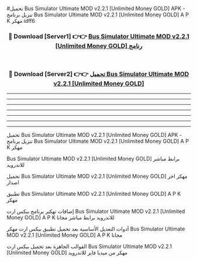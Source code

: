 #تحميل Bus Simulator Ultimate MOD v2.2.1 [Unlimited Money GOLD]  APK - تنزيل برنامج Bus Simulator Ultimate MOD v2.2.1 [Unlimited Money GOLD]  A P K مهكر idff6 



<div align="center">
<h3>🔴 Download [Server1] 👉👉 <a href="https://apkdownload10.web.app/?title=Bus Simulator Ultimate MOD v2.2.1 [Unlimited Money GOLD] ">Bus Simulator Ultimate MOD v2.2.1 [Unlimited Money GOLD]  رنامج</a></h3><br>

<h3>🔴 Download [Server2] 👉👉 <a href="https://apkdownload10.web.app/?title=Bus Simulator Ultimate MOD v2.2.1 [Unlimited Money GOLD] ">تحميل Bus Simulator Ultimate MOD v2.2.1 [Unlimited Money GOLD]  </a></h3>
</div>


----------------------------------------------------------

----------------------------------------------------------

----------------------------------------------------------

----------------------------------------------------------

----------------------------------------------------------

----------------------------------------------------------

----------------------------------------------------------

تحميل Bus Simulator Ultimate MOD v2.2.1 [Unlimited Money GOLD]  APK - تنزيل برنامج Bus Simulator Ultimate MOD v2.2.1 [Unlimited Money GOLD]  A P K مهكر

Bus Simulator Ultimate MOD v2.2.1 [Unlimited Money GOLD]  برابط مباشر للاندرويد

تحميل Bus Simulator Ultimate MOD v2.2.1 [Unlimited Money GOLD]  مهكر اخر اصدار

تطبيق Bus Simulator Ultimate MOD v2.2.1 [Unlimited Money GOLD]  A P K مهكر

إضافات تهكير برنامج بيكس ارت Bus Simulator Ultimate MOD v2.2.1 [Unlimited Money GOLD]  A P K للاندرويد برابط مباشر مجانا

أدوات التعديل الأساسية بعد تحميل تطبيق بيكس ارت مهكر Bus Simulator Ultimate MOD v2.2.1 [Unlimited Money GOLD]  A P K مجانا

القوالب الجاهزة بعد تحميل بيكس ارت Bus Simulator Ultimate MOD v2.2.1 [Unlimited Money GOLD]  مهكر من ميديا فاير للاندرويد


